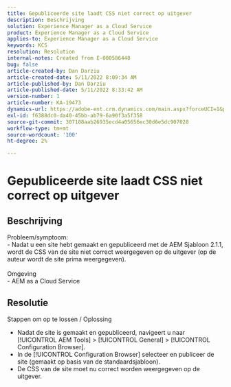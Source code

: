 ```yaml
---
title: Gepubliceerde site laadt CSS niet correct op uitgever
description: Beschrijving
solution: Experience Manager as a Cloud Service
product: Experience Manager as a Cloud Service
applies-to: Experience Manager as a Cloud Service
keywords: KCS
resolution: Resolution
internal-notes: Created from E-000586448
bug: false
article-created-by: Dan Darziu
article-created-date: 5/11/2022 8:09:34 AM
article-published-by: Dan Darziu
article-published-date: 5/11/2022 8:33:42 AM
version-number: 1
article-number: KA-19473
dynamics-url: https://adobe-ent.crm.dynamics.com/main.aspx?forceUCI=1&pagetype=entityrecord&etn=knowledgearticle&id=f8aa2bad-01d1-ec11-a7b5-00224809c556
exl-id: f6388dc0-da40-45bb-ab79-6a90f3a5f358
source-git-commit: 307108aab26935ecd4a05656ec30d6e5dc907028
workflow-type: tm+mt
source-wordcount: '100'
ht-degree: 2%

---
```


# Gepubliceerde site laadt CSS niet correct op uitgever

## Beschrijving

Probleem/symptoom:<br>- Nadat u een site hebt gemaakt en gepubliceerd met de AEM Sjabloon 2.1.1, wordt de CSS van de site niet correct weergegeven op de uitgever (op de auteur wordt de site prima weergegeven).<br><br>Omgeving<br>- AEM as a Cloud Service

## Resolutie


Stappen om op te lossen / Oplossing

- Nadat de site is gemaakt en gepubliceerd, navigeert u naar [!UICONTROL AEM Tools] > [!UICONTROL General] > [!UICONTROL Configuration Browser].
- In de [!UICONTROL Configuration Browser] selecteer en publiceer de site (gemaakt op basis van de standaardsjabloon).
- De CSS van de site moet nu correct worden weergegeven op de uitgever.
